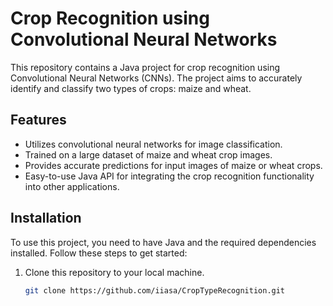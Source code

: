 # Crop Recognition using Convolutional Neural Networks

This repository contains a Java project for crop recognition using Convolutional Neural Networks (CNNs). The project aims to accurately identify and classify two types of crops: maize and wheat.

## Features

- Utilizes convolutional neural networks for image classification.
- Trained on a large dataset of maize and wheat crop images.
- Provides accurate predictions for input images of maize or wheat crops.
- Easy-to-use Java API for integrating the crop recognition functionality into other applications.

## Installation

To use this project, you need to have Java and the required dependencies installed. Follow these steps to get started:

1. Clone this repository to your local machine.
   ```bash
   git clone https://github.com/iiasa/CropTypeRecognition.git
